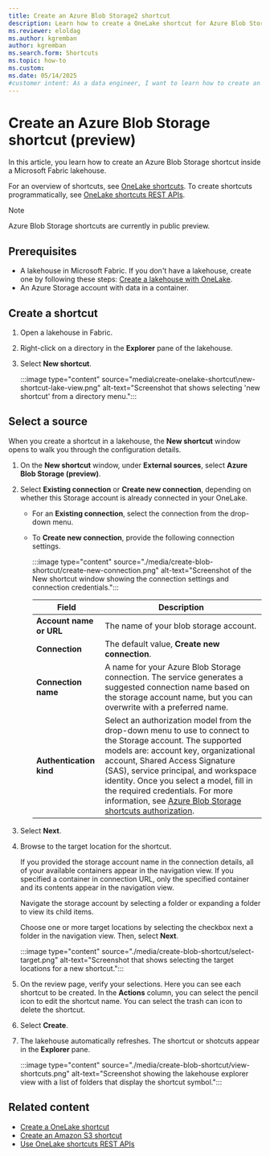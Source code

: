 ```yaml
---
title: Create an Azure Blob Storage2 shortcut
description: Learn how to create a OneLake shortcut for Azure Blob Storage inside a Microsoft Fabric lakehouse.
ms.reviewer: eloldag
ms.author: kgremban
author: kgremban
ms.search.form: Shortcuts
ms.topic: how-to
ms.custom:
ms.date: 05/14/2025
#customer intent: As a data engineer, I want to learn how to create an Azure Blob Storage shortcut inside a Microsoft Fabric lakehouse so that I can efficiently manage and access my data.
---
```


# Create an Azure Blob Storage shortcut (preview)

In this article, you learn how to create an Azure Blob Storage shortcut inside a Microsoft Fabric lakehouse.

For an overview of shortcuts, see [OneLake shortcuts](onelake-shortcuts.md). To create shortcuts programmatically, see [OneLake shortcuts REST APIs](onelake-shortcuts-rest-api.md).

>[!NOTE]
>Azure Blob Storage shortcuts are currently in public preview.

## Prerequisites

- A lakehouse in Microsoft Fabric. If you don't have a lakehouse, create one by following these steps: [Create a lakehouse with OneLake](create-lakehouse-onelake.md).
- An Azure Storage account with data in a container.

## Create a shortcut

1. Open a lakehouse in Fabric.

1. Right-click on a directory in the **Explorer** pane of the lakehouse.

1. Select **New shortcut**.

   :::image type="content" source="media\create-onelake-shortcut\new-shortcut-lake-view.png" alt-text="Screenshot that shows selecting 'new shortcut' from a directory menu.":::

## Select a source

When you create a shortcut in a lakehouse, the **New shortcut** window opens to walk you through the configuration details.

1. On the **New shortcut** window, under **External sources**, select **Azure Blob Storage (preview)**.

1. Select **Existing connection** or **Create new connection**, depending on whether this Storage account is already connected in your OneLake.

   * For an **Existing connection**, select the connection from the drop-down menu.

   * To **Create new connection**, provide the following connection settings.

     :::image type="content" source="./media/create-blob-shortcut/create-new-connection.png" alt-text="Screenshot of the New shortcut window showing the connection settings and connection credentials.":::

     |Field | Description|
     |-----|-----|
     | **Account name or URL**| The name of your blob storage account. |
     |**Connection** | The default value, **Create new connection**. |
     |**Connection name** | A name for your Azure Blob Storage connection. The service generates a suggested connection name based on the storage account name, but you can overwrite with a preferred name. |
     |**Authentication kind**| Select an authorization model from the drop-down menu to use to connect to the Storage account. The supported models are: account key, organizational account, Shared Access Signature (SAS), service principal, and workspace identity. Once you select a model, fill in the required credentials. For more information, see [Azure Blob Storage shortcuts authorization](/onelake-shortcuts.md#azure-blob-storage-shortcuts). |

1. Select **Next**.

1. Browse to the target location for the shortcut.

   If you provided the storage account name in the connection details, all of your available containers appear in the navigation view. If you specified a container in connection URL, only the specified container and its contents appear in the navigation view.

   Navigate the storage account by selecting a folder or expanding a folder to view its child items.

   Choose one or more target locations by selecting the checkbox next a folder in the navigation view. Then, select **Next**.

   :::image type="content" source="./media/create-blob-shortcut/select-target.png" alt-text="Screenshot that shows selecting the target locations for a new shortcut.":::

1. On the review page, verify your selections. Here you can see each shortcut to be created. In the **Actions** column, you can select the pencil icon to edit the shortcut name. You can select the trash can icon to delete the shortcut.

1. Select **Create**.

1. The lakehouse automatically refreshes. The shortcut or shotcuts appear in the **Explorer** pane.

   :::image type="content" source="./media/create-blob-shortcut/view-shortcuts.png" alt-text="Screenshot showing the lakehouse explorer view with a list of folders that display the shortcut symbol.":::

## Related content

- [Create a OneLake shortcut](create-onelake-shortcut.md)
- [Create an Amazon S3 shortcut](create-s3-shortcut.md)
- [Use OneLake shortcuts REST APIs](onelake-shortcuts-rest-api.md)
